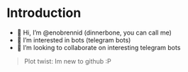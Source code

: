 # Introduction
- 👋 Hi, I’m @enobrennid (dinnerbone, you can call me)
- 👀 I’m interested in bots (telegram bots)
- 💞️ I’m looking to collaborate on interesting telegram bots

> Plot twist: Im new to github :P

<!---
enobrennid/enobrennid is a ✨ special ✨ repository because its `README.md` (this file) appears on your GitHub profile.
You can click the Preview link to take a look at your changes.
--->
